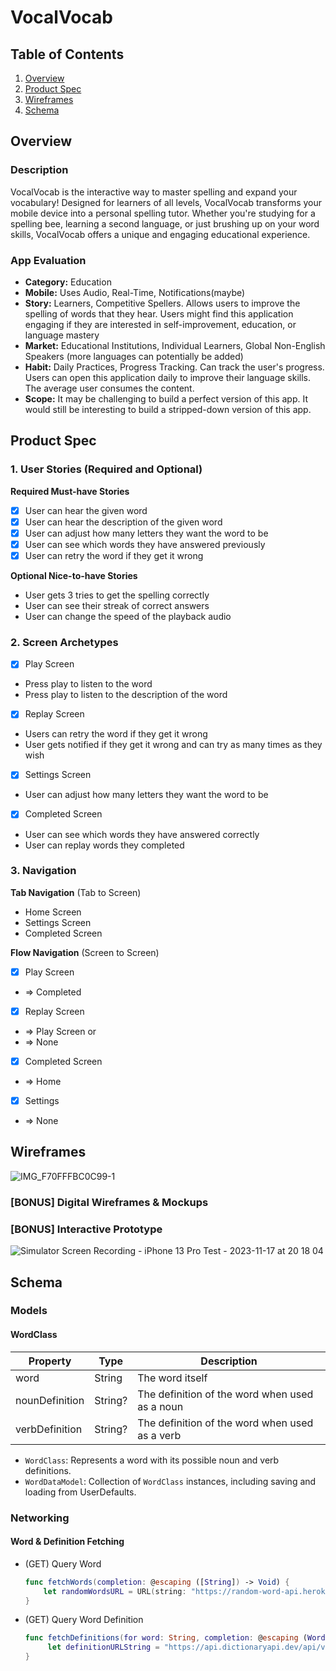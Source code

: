 # VocalVocab

## Table of Contents

1. [Overview](#Overview)
2. [Product Spec](#Product-Spec)
3. [Wireframes](#Wireframes)
4. [Schema](#Schema)

## Overview

### Description

VocalVocab is the interactive way to master spelling and expand your vocabulary! Designed for learners of all levels, VocalVocab transforms your mobile device into a personal spelling tutor. Whether you're studying for a spelling bee, learning a second language, or just brushing up on your word skills, VocalVocab offers a unique and engaging educational experience.

### App Evaluation

- **Category:** Education
- **Mobile:** Uses Audio, Real-Time, Notifications(maybe)
- **Story:** Learners, Competitive Spellers. Allows users to improve the spelling of words that they hear. Users might find this application engaging if they are interested in self-improvement, education, or language mastery
- **Market:** Educational Institutions, Individual Learners, Global Non-English Speakers (more languages can potentially be added)
- **Habit:** Daily Practices, Progress Tracking. Can track the user's progress. Users can open this application daily to improve their language skills. The average user consumes the content.
- **Scope:** It may be challenging to build a perfect version of this app. It would still be interesting to build a stripped-down version of this app.

## Product Spec

### 1. User Stories (Required and Optional)

**Required Must-have Stories**

* [x] User can hear the given word
* [x] User can hear the description of the given word
* [x] User can adjust how many letters they want the word to be
* [x] User can see which words they have answered previously
* [x] User can retry the word if they get it wrong

**Optional Nice-to-have Stories**

* User gets 3 tries to get the spelling correctly
* User can see their streak of correct answers
* User can change the speed of the playback audio

### 2. Screen Archetypes

- [X] Play Screen
* Press play to listen to the word
* Press play to listen to the description of the word

- [X] Replay Screen
* Users can retry the word if they get it wrong
* User gets notified if they get it wrong and can try as many times as they wish

- [X] Settings Screen
* User can adjust how many letters they want the word to be

- [X] Completed Screen
* User can see which words they have answered correctly
* User can replay words they completed

### 3. Navigation

**Tab Navigation** (Tab to Screen)
* Home Screen
* Settings Screen
* Completed Screen

**Flow Navigation** (Screen to Screen)

- [X] Play Screen
* => Completed

- [X] Replay Screen
* => Play Screen
or 
* => None

- [X] Completed Screen
* => Home

- [X] Settings
* => None

## Wireframes

![IMG_F70FFFBC0C99-1](https://hackmd.io/_uploads/rkDiEInQ6.jpg)

### [BONUS] Digital Wireframes & Mockups

### [BONUS] Interactive Prototype

![Simulator Screen Recording - iPhone 13 Pro Test - 2023-11-17 at 20 18 04](https://github.com/KdRome/VocalVocab/assets/119768219/cc658182-983b-49c6-a785-07ae5cc119bd)

## Schema 

### Models

#### WordClass

| Property      | Type     | Description |
| ------------- | -------- | ----------- |
| word          | String   | The word itself |
| nounDefinition| String?  | The definition of the word when used as a noun |
| verbDefinition| String?  | The definition of the word when used as a verb |

- `WordClass`: Represents a word with its possible noun and verb definitions.
- `WordDataModel`: Collection of `WordClass` instances, including saving and loading from UserDefaults.


### Networking

#### Word & Definition Fetching

- (GET) Query Word
   ```swift
   func fetchWords(completion: @escaping ([String]) -> Void) {
       let randomWordsURL = URL(string: "https://random-word-api.herokuapp.com/word?length=\(wordLength)")!
   }
   
- (GET) Query Word Definition
   ```swift
   func fetchDefinitions(for word: String, completion: @escaping (WordClass, Bool) -> Void) {
        let definitionURLString = "https://api.dictionaryapi.dev/api/v2/entries/en/\(word)"
   }
